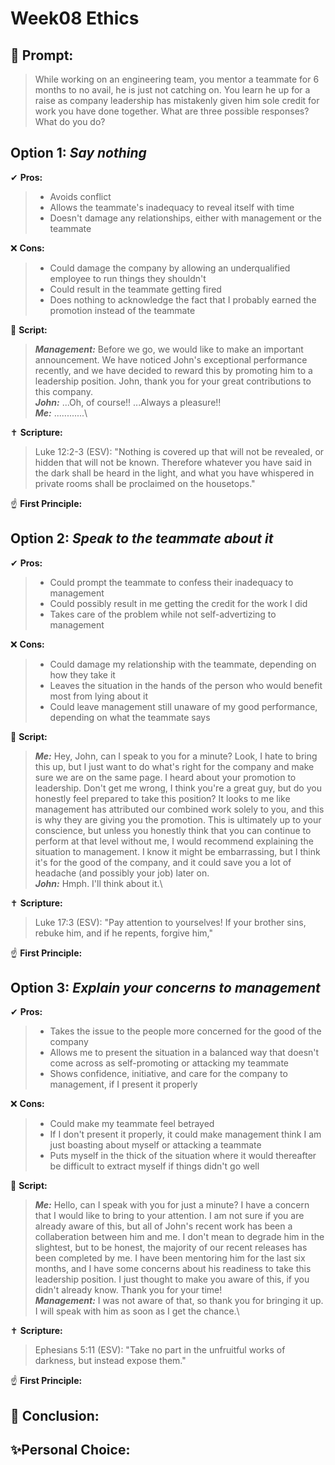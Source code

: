 # Week08 Ethics
## 🤔 Prompt:
> While working on an engineering team, you mentor a teammate for 6 months to no avail, he is just not catching on. You learn he up for a raise as company leadership has mistakenly given him sole credit for work you have done together. What are three possible responses? What do you do?
## Option 1: _Say nothing_

✔ __Pros:__
> * Avoids conflict
> * Allows the teammate's inadequacy to reveal itself with time
> * Doesn't damage any relationships, either with management or the teammate

❌ __Cons:__
> * Could damage the company by allowing an underqualified employee to run things they shouldn't
> * Could result in the teammate getting fired
> * Does nothing to acknowledge the fact that I probably earned the promotion instead of the teammate

📜 __Script:__
> ___Management:___ Before we go, we would like to make an important announcement. We have noticed John's exceptional performance recently, and we have decided to reward this by promoting him to a leadership position. John, thank you for your great contributions to this company.\
> ___John:___ ...Oh, of course!! ...Always a pleasure!!\
> ___Me:___ ............\

✝ __Scripture:__
> Luke 12:2-3 (ESV): "Nothing is covered up that will not be revealed, or hidden that will not be known. Therefore whatever you have said in the dark shall be heard in the light, and what you have whispered in private rooms shall be proclaimed on the housetops."

☝ __First Principle:__
> 

## Option 2: _Speak to the teammate about it_

✔ __Pros:__
> * Could prompt the teammate to confess their inadequacy to management
> * Could possibly result in me getting the credit for the work I did
> * Takes care of the problem while not self-advertizing to management

❌ __Cons:__
> * Could damage my relationship with the teammate, depending on how they take it
> * Leaves the situation in the hands of the person who would benefit most from lying about it
> * Could leave management still unaware of my good performance, depending on what the teammate says

📜 __Script:__
> ___Me:___ Hey, John, can I speak to you for a minute? Look, I hate to bring this up, but I just want to do what's right for the company and make sure we are on the same page. I heard about your promotion to leadership. Don't get me wrong, I think you're a great guy, but do you honestly feel prepared to take this position? It looks to me like management has attributed our combined work solely to you, and this is why they are giving you the promotion. This is ultimately up to your conscience, but unless you honestly think that you can continue to perform at that level without me, I would recommend explaining the situation to management. I know it might be embarrassing, but I think it's for the good of the company, and it could save you a lot of headache (and possibly your job) later on.\
> ___John:___ Hmph. I'll think about it.\

✝ __Scripture:__
> Luke 17:3 (ESV): "Pay attention to yourselves! If your brother sins, rebuke him, and if he repents, forgive him,"

☝ __First Principle:__
> 

## Option 3: _Explain your concerns to management_

✔ __Pros:__
> * Takes the issue to the people more concerned for the good of the company
> * Allows me to present the situation in a balanced way that doesn't come across as self-promoting or attacking my teammate
> * Shows confidence, initiative, and care for the company to management, if I present it properly

❌ __Cons:__
> * Could make my teammate feel betrayed
> * If I don't present it properly, it could make management think I am just boasting about myself or attacking a teammate
> * Puts myself in the thick of the situation where it would thereafter be difficult to extract myself if things didn't go well

📜 __Script:__
> ___Me:___ Hello, can I speak with you for just a minute? I have a concern that I would like to bring to your attention. I am not sure if you are already aware of this, but all of John's recent work has been a collaberation between him and me. I don't mean to degrade him in the slightest, but to be honest, the majority of our recent releases has been completed by me. I have been mentoring him for the last six months, and I have some concerns about his readiness to take this leadership position. I just thought to make you aware of this, if you didn't already know. Thank you for your time!\
> ___Management:___ I was not aware of that, so thank you for bringing it up. I will speak with him as soon as I get the chance.\

✝ __Scripture:__
> Ephesians 5:11 (ESV): "Take no part in the unfruitful works of darkness, but instead expose them."

☝ __First Principle:__
> 

## 🏁 Conclusion:
> 

## ✨Personal Choice:
> 